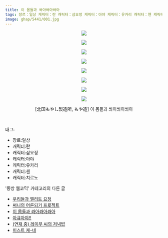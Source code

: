 ```yaml
---
title: 이 몸들과 쏴아쏴아쏴아
tags: 장르：일상 캐릭터：란 캐릭터：삼요정 캐릭터：아야 캐릭터：유카리 캐릭터：첸 캐릭터：치르노 北国もやし製造所 もや造 동방_웹코믹
image: ghap/5441/001.jpg
---
```

<div class="article">
<p style="text-align: center; clear: none; float: none;"><img src="{{ site.nasurl }}/ghap/5441/001.jpg"/></p>
<p style="text-align: center; clear: none; float: none;"><img src="{{ site.nasurl }}/ghap/5441/002.jpg"/></p>
<p style="text-align: center; clear: none; float: none;"><img src="{{ site.nasurl }}/ghap/5441/003.jpg"/></p>
<p style="text-align: center; clear: none; float: none;"><img src="{{ site.nasurl }}/ghap/5441/004.jpg"/></p>
<p style="text-align: center; clear: none; float: none;"><img src="{{ site.nasurl }}/ghap/5441/005.jpg"/></p>
<p style="text-align: center; clear: none; float: none;"><img src="{{ site.nasurl }}/ghap/5441/006.jpg"/></p>
<p style="text-align: center; clear: none; float: none;"><img src="{{ site.nasurl }}/ghap/5441/007.jpg"/></p>
<p style="text-align: center; clear: none; float: none;"><img src="{{ site.nasurl }}/ghap/5441/008.jpg"/></p>
<p style="text-align: center; clear: none; float: none;">[北国もやし製造所, もや造] 이 몸들과 쏴아쏴아쏴아</p>
<p><br/></p>
</div><div class="tagTrail">
<p>태그: </p>
<ul>
<li>장르:일상</li>
<li>캐릭터:란</li>
<li>캐릭터:삼요정</li>
<li>캐릭터:아야</li>
<li>캐릭터:유카리</li>
<li>캐릭터:첸</li>
<li>캐릭터:치르노</li>
</ul>
</div><div class="another">
<p>'동방 웹코믹' 카테고리의 다른 글</p>
<ul>
<li><a href="/2018-12-26-ghap_5444">우리들과 엘리트 요정</a></li>
<li><a href="/2018-12-26-ghap_5442">써니의 어른되기 프로젝트</a></li>
<li><a href="/2018-12-26-ghap_5441">이 몸들과 쏴아쏴아쏴아</a></li>
<li><a href="/2018-12-26-ghap_5440">아큐아야!!</a></li>
<li><a href="/2018-12-26-ghap_5439">(연재 중) 레이무 씨의 저녁밥</a></li>
<li><a href="/2018-12-26-ghap_5438">미스트 케-네</a></li>
</ul>
</div>